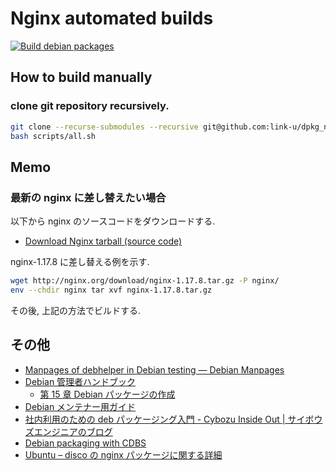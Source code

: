 # Nginx automated builds

[![Build debian packages](https://github.com/link-u/dpkg_nginx/workflows/Build%20debian%20packages/badge.svg)](https://github.com/link-u/dpkg_nginx/actions?query=workflow%3A%22Build+debian+packages%22)

## How to build manually

### clone git repository recursively.

```bash
git clone --recurse-submodules --recursive git@github.com:link-u/dpkg_nginx.git
bash scripts/all.sh
```

## Memo

### 最新の nginx に差し替えたい場合
以下から nginx のソースコードをダウンロードする.

- [Download Nginx tarball (source code)](http://nginx.org/en/download.html)

nginx-1.17.8 に差し替える例を示す.

```bash
wget http://nginx.org/download/nginx-1.17.8.tar.gz -P nginx/
env --chdir nginx tar xvf nginx-1.17.8.tar.gz
```

その後, 上記の方法でビルドする.


## その他

 - [Manpages of debhelper in Debian testing — Debian Manpages](https://manpages.debian.org/testing/debhelper/index.html)
 - [Debian 管理者ハンドブック](https://debian-handbook.info/browse/ja-JP/stable/index.html)
   - [第 15 章 Debian パッケージの作成](https://debian-handbook.info/browse/ja-JP/stable/debian-packaging.html)
 - [Debian メンテナー用ガイド](https://www.debian.org/doc/manuals/debmake-doc/index.ja.html)
 - [社内利用のための deb パッケージング入門 - Cybozu Inside Out | サイボウズエンジニアのブログ](https://blog.cybozu.io/entry/2016/05/16/111500)
 - [Debian packaging with CDBS](https://debathena.mit.edu/packaging/)
 - [Ubuntu – disco の nginx パッケージに関する詳細](https://packages.ubuntu.com/disco/nginx)
